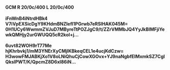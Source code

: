 #### GCM R 20/0c/400 L 20/0c/400
**iFnWnB4iNtrdHBk4**<br/>**V7iVpEXSicDgY9KHdmBNZlefl1PGrwb7eRSlHAK045M=**<br/>**0H1UCy6WwmmZVJuD7MByreTtPOZJgC9/t/ZZrVMMbJQ4YyJkBIMFjiYewkQMHjy2urGWUQQ5cR2koI+j...**<br/><br/>
**6uvt82WOH9rT77Me**<br/>**hjKhrbvkj1/mM3YNErXyCMjIKBkeqCEL1e4ucjKdCzw=**<br/>**H3wowFMJABKjXo1V8oLNiQhuCjCowXGOvx+YJ9naNgbfEIMxmkSZ7CglQkslPWT/K/QpcmZ8D6xI86iN...**